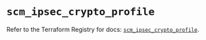 # `scm_ipsec_crypto_profile`

Refer to the Terraform Registry for docs: [`scm_ipsec_crypto_profile`](https://registry.terraform.io/providers/paloaltonetworks/scm/1.0.2/docs/resources/ipsec_crypto_profile).
